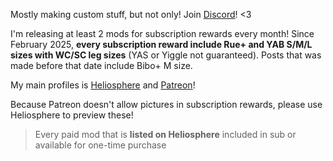 Mostly making custom stuff, but not only! Join [Discord]! <3

I'm releasing at least 2 mods for subscription rewards every month! Since February 2025, **every subscription reward include Rue+ and YAB S/M/L sizes with WC/SC leg sizes** (YAS or Yiggle not guaranteed). Posts that was made before that date include Bibo+ M size.

My main profiles is [Heliosphere] and [Patreon]! 

Because Patreon doesn't allow pictures in subscription rewards, please use Heliosphere to preview these!
> Every paid mod that is **listed on Heliosphere** included in sub or available for one-time purchase



[Discord]: https://discord.gg/yPbUXazxQ3
[Heliosphere]: https://heliosphere.app/user/y1dtqqh33n5911wd92kkkne6g8
[Patreon]: https://www.patreon.com/c/catcraftffxiv/posts
[XMA]: https://www.xivmodarchive.com/user/111283